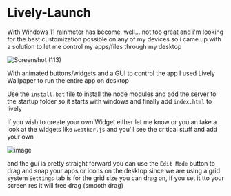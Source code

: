 # Lively-Launch
With Windows 11 rainmeter has become, well... not too great and i'm looking for the best customization possible on any of my devices so i came up with a solution to let me control my apps/files through my desktop

![Screenshot (113)](https://github.com/user-attachments/assets/f156e217-f3cb-4ab6-b527-0d1ed37f3e98)

With animated buttons/widgets and a GUI to control the app
I used Lively Wallpaper to run the entire app on desktop

Use the `install.bat` file to install the node modules and add the server to the startup folder so it starts with windows
and finally add `index.html` to lively 

If you wish to create your own Widget either let me know or you an take a look at the widgets like `weather.js` and you'll see the critical stuff and add your own

![image](https://github.com/user-attachments/assets/9d7c421c-ce31-4834-a8b2-f25f089b7487)


and the gui ia pretty straight forward
you can use the `Edit Mode` button to drag and snap your apps or icons on the desktop since we are using a grid system
`Settings` tab is for the grid size you can drag on, if you set it tto your screen res it will free drag (smooth drag)

